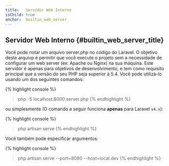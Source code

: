 ```yaml
---
title:   Servidor Web Interno
isChild: true
anchor:  builtin_web_server
---
```


## Servidor Web Interno {#builtin_web_server_title}

Você pode notar um arquivo server.php no código do Laravel. O objetivo deste arquivp é permitir que você execute o projeto sem a necessidade de configurar um web server (ex: Apache ou Nginx) na sua máquina.
Este servidor é apenas para objetivos de desenvolvimento, e tem como requisito principal que a versão do seu PHP seja superior à 5.4. Você pode utilizá-lo usando um dos seguintes comandos:

{% highlight console %}
> php -S localhost:8000 server.php
{% endhighlight %}

ou simplesmente (O comando a seguir funciona **apenas** para Laravel `v4.x`):

{% highlight console %}
> php artisan serve
{% endhighlight %}

Você também pode especificar argumentos:

{% highlight console %}
> php artisan serve --port=8080 --host=local.dev
{% endhighlight %}
